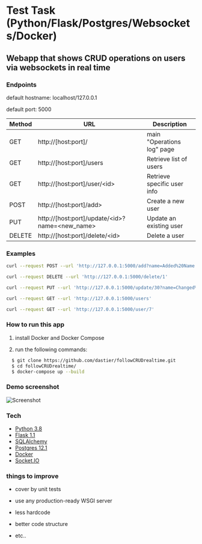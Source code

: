# Test Task (Python/Flask/Postgres/Websockets/Docker)

## Webapp that shows CRUD operations on users via websockets in real time

### Endpoints

default hostname: localhost/127.0.0.1

default port: 5000

| Method | URL             | Description                                |
| ------ | --------------- | -------------------------------------------|
| GET  | http://[host:port]/ | main "Operations log" page  |
| GET  | http://[host:port]/users | Retrieve list of users |
| GET  | http://[host:port]/user/\<id> | Retrieve specific user info |
| POST | http://[host:port]/add> | Create a new user |
| PUT  | http://[host:port]/update/\<id>?name=<new_name> | Update an existing user |
| DELETE | http://[host:port]/delete/\<id> | Delete a user |

### Examples

```sh
curl --request POST --url 'http://127.0.0.1:5000/add?name=Added%20Name'

curl --request DELETE --url 'http://127.0.0.1:5000/delete/1'

curl --request PUT --url 'http://127.0.0.1:5000/update/30?name=Changed%20Name'

curl --request GET --url 'http://127.0.0.1:5000/users'

curl --request GET --url 'http://127.0.0.1:5000/user/7'
```

### How to run this app

1. install Docker and  Docker Compose

2. run the following commands:

```sh
  $ git clone https://github.com/dastier/followCRUDrealtime.git
  $ cd followCRUDrealtime/
  $ docker-compose up --build
```

### Demo screenshot

![Screenshot](/images/demo_image.png)

### Tech

* [Python 3.8]
* [Flask 1.1]
* [SQLAlchemy]
* [Postgres 12.1]
* [Docker]
* [Socket.IO]

### things to improve

* cover by unit tests

* use any production-ready WSGI server

* less hardcode

* better code structure

* etc..

[//]: # (reference links )

   [Python 3.8]: <https://www.python.org/>
   [Flask 1.1]: <https://www.palletsprojects.com/p/flask/>
   [SQLAlchemy]: <https://www.sqlalchemy.org/>
   [Postgres 12.1]: <https://www.postgresql.org/>
   [Socket.IO]: <https://socket.io/>
   [Docker]: <https://github.com/markdown-it/markdown-it>
